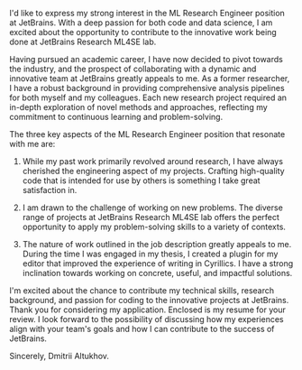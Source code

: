 I'd like to express my strong interest in the ML Research Engineer position
at JetBrains. With a deep passion for both code and data science,
I am excited about the opportunity to contribute to the innovative work
being done at JetBrains Research ML4SE lab.

Having pursued an academic career, I have now decided to pivot towards the
industry, and the prospect of collaborating with a dynamic and innovative team
at JetBrains greatly appeals to me. As a former researcher, I have a robust
background in providing comprehensive analysis pipelines for both myself and my
colleagues. Each new research project required an in-depth exploration of novel
methods and approaches, reflecting my commitment to continuous learning and
problem-solving.

The three key aspects of the ML Research Engineer position that resonate with me are:

1. While my past work primarily revolved around research, I have always
   cherished the engineering aspect of my projects. Crafting high-quality code
   that is intended for use by others is something I take great satisfaction in.

2. I am drawn to the challenge of working on new problems.
   The diverse range of projects at JetBrains Research ML4SE lab offers the
   perfect opportunity to apply my problem-solving skills to a variety of
   contexts.

3. The nature of work outlined in the job description greatly appeals to me.
   During the time I was engaged in my thesis, I created a plugin for my editor
   that improved the experience of writing in Cyrillics. I have a strong
   inclination towards working on concrete, useful, and impactful solutions.


I'm excited about the chance to contribute my technical skills, research
background, and passion for coding to the innovative projects at JetBrains.
Thank you for considering my application. Enclosed is my resume for your
review. I look forward to the possibility of discussing how my experiences
align with your team's goals and how I can contribute to the success of
JetBrains.

Sincerely,
Dmitrii Altukhov.

